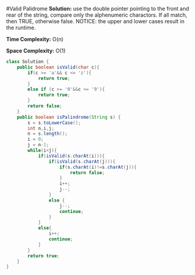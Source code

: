 #Valid Palidrome 
**Solution:** use the double pointer pointing to the front and rear of the string, compare only the alphenumeric charactors. If all match, then TRUE, otherwise false. NOTICE: the upper and lower cases result in the runtime.

**Time Complexity:** O(n)

**Space Complexity:** O(1)


```java
class Solution {
    public boolean isValid(char c){
        if(c >= 'a'&& c <= 'z'){
            return true;
        }
        else if (c >= '0'&&c <= '9'){
            return true;
        }
        return false;
    }
    public boolean isPalindrome(String s) {
        s = s.toLowerCase();
        int n,i,j;
        n = s.length();
        i = 0;
        j = n-1;
        while(i<j){
            if(isValid(s.charAt(i))){
                if(isValid(s.charAt(j))){
                    if(s.charAt(i)!=s.charAt(j)){
                        return false;
                    }
                    i++;
                    j--;
                }
                else {
                    j--;
                    continue;
                }
            }
            else{
                i++;
                continue;
            }
        }
        return true;
    }
}
```

